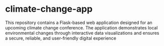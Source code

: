 # climate-change-app
This repository contains a Flask-based web application designed for an upcoming climate change conference. The application demonstrates local environmental changes through interactive data visualizations and ensures a secure, reliable, and user-friendly digital experience
